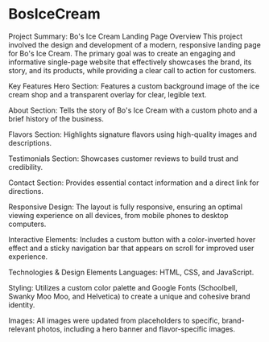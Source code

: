 # BosIceCream
Project Summary: Bo's Ice Cream Landing Page
Overview
This project involved the design and development of a modern, responsive landing page for Bo's Ice Cream. The primary goal was to create an engaging and informative single-page website that effectively showcases the brand, its story, and its products, while providing a clear call to action for customers.

Key Features
Hero Section: Features a custom background image of the ice cream shop and a transparent overlay for clear, legible text.

About Section: Tells the story of Bo's Ice Cream with a custom photo and a brief history of the business.

Flavors Section: Highlights signature flavors using high-quality images and descriptions.

Testimonials Section: Showcases customer reviews to build trust and credibility.

Contact Section: Provides essential contact information and a direct link for directions.

Responsive Design: The layout is fully responsive, ensuring an optimal viewing experience on all devices, from mobile phones to desktop computers.

Interactive Elements: Includes a custom button with a color-inverted hover effect and a sticky navigation bar that appears on scroll for improved user experience.

Technologies & Design Elements
Languages: HTML, CSS, and JavaScript.

Styling: Utilizes a custom color palette and Google Fonts (Schoolbell, Swanky Moo Moo, and Helvetica) to create a unique and cohesive brand identity.

Images: All images were updated from placeholders to specific, brand-relevant photos, including a hero banner and flavor-specific images.
